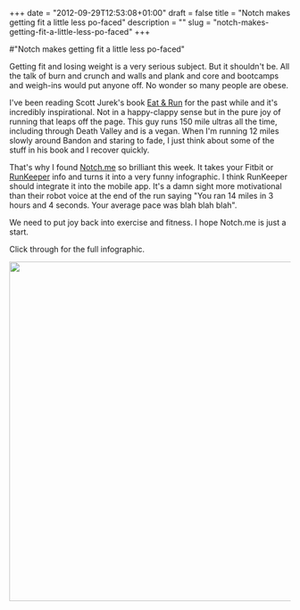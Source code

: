 +++
date = "2012-09-29T12:53:08+01:00"
draft = false
title = "Notch makes getting fit a little less po-faced"
description = ""
slug = "notch-makes-getting-fit-a-little-less-po-faced"
+++

#"Notch makes getting fit a little less po-faced"

Getting fit and losing weight is a very serious subject. But it shouldn't be. All the talk of burn and crunch and walls and plank and core and bootcamps and weigh-ins would put anyone off. No wonder so many people are obese.

I've been reading Scott Jurek's book <a href="http://www.amazon.co.uk/Eat-Run-Ultramarathon-Greatness-ebook/dp/B005OCHOZS">Eat &amp; Run</a> for the past while and it's incredibly inspirational. Not in a happy-clappy sense but in the pure joy of running that leaps off the page. This guy runs 150 mile ultras all the time, including through Death Valley and is a vegan. When I'm running 12 miles slowly around Bandon and staring to fade, I just think about some of the stuff in his book and I recover quickly.

That's why I found <a href="http://notch.me">Notch.me</a> so brilliant this week. It takes your Fitbit or <a href="http://www.runkeeper.com">RunKeeper</a> info and turns it into a very funny infographic. I think RunKeeper should integrate it into the mobile app. It's a damn sight more motivational than their robot voice at the end of the run saying "You ran 14 miles in 3 hours and 4 seconds. Your average pace was blah blah blah".

We need to put joy back into exercise and fitness. I hope Notch.me is just a start.

Click through for the full infographic.

<a href="http://notch.me/p/6IPf4vIdXXlbalH0KYeqRc?kme=share-url-clicked&amp;km_share-type=facebook-status"><img class="alignnone size-full wp-image-863" title="Notch3.me" src="https://s3-eu-west-1.amazonaws.com/conoroneill.net/wp-content/uploads/2012/09/Notch3.me_.jpg" alt="" width="833" height="609" /></a>